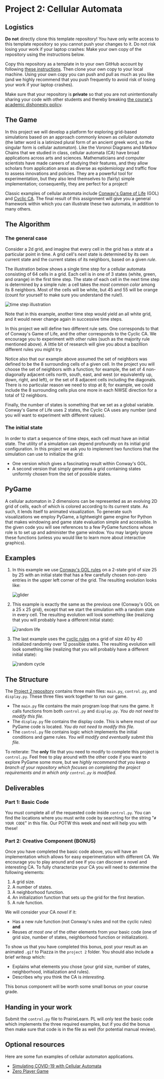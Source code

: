 # Project 2: Cellular Automata

## Logistics

**Do not** directly clone this template repository!  You have only write access to this template repository so you cannot push your changes to it.  Do not risk losing your work if your laptop crashes: Make your own copy of the repository using the instructions below.

Copy this repository as a template in to your own GitHub account by following [these instructions](https://docs.github.com/en/repositories/creating-and-managing-repositories/creating-a-repository-from-a-template). Then clone your own copy to your local machine.  Using your own copy you can push and pull as much as you like (and we highly recommend that you push frequently to avoid risk of losing your work if your laptop crashes).

Make sure that your repository is **private** so that you are not unintentionally sharing your code with other students and thereby breaking [the course's academic dishonesty policy](https://ubc-cs.github.io/cpsc203/about/unsyllabus.html#what-is-considered-academic-dishonesty-in-this-course).

## The Game

In this project we will develop a platform for exploring grid-based simulations based on an approach commonly known as *cellular automata* (the latter word is a latinized plural form of an ancient greek word, so the singular form is cellular automat*on*). Like the Voronoi Diagrams and Markov Chains that we studied in class, cellular automata (CA) have broad applications across arts and sciences. Mathematicians and computer scientists have made careers of studying their features, and they allow scholars from application areas as diverse as epidemiology and traffic flow to assess innovations and policies. They are a powerful tool for experimentation, but they also lend themselves to (fairly) simple implementation; consequently, they are perfect for a project!

Classic examples of cellular automata include [Conway's Game of Life](https://en.wikipedia.org/wiki/Conway's_Game_of_Life) (GOL) and [Cyclic CA](https://en.wikipedia.org/wiki/Cyclic_cellular_automaton). The final result of this assignment will give you a general framework within which you can illustrate these two automata, in addition to many others.

## The Algorithm

### The general case
Consider a 2d grid, and imagine that every cell in the grid has a *state* at a particular point in time. A grid cell's *next* state is determined by its own current state and the current states of its neighbors, based on a given *rule*.

The illustration below shows a single time step for a cellular automata consisting of 64 cells in a grid. Each cell is in one of 3 states (white, green, and orange) in the first time step. The state of each cell in the next
time step is determined by a simple rule: a cell takes the *most common color* among its 8 neighbors. Most of
the cells will be white, but 45 and 55 will be orange (count for yourself to make sure you understand the rule!).

![time step illustration](timestep.png)

Note that in this example, another time step would yield an all white grid, and it would never change again in successive time steps.

In this project we will define two different rule sets. One corresponds to that of Conway's Game of Life, and the other corresponds to the Cyclic CA. We encourage you to experiment with other rules (such as the majority rule mentioned above). A little bit of research will give you about a bazillion different rules you might try.

Notice also that our example above assumed the set of neighbors was defined to be the 8 surrounding cells of a given cell. In the project you will choose the set of neighbors with a function; for example, the set of 4 non-diagonally adjacent cells north, south, east, and west (or equivalently up, down, right, and left), or the set of 8 adjacent cells including the diagonals.  There is no particular reason we need to stop at 8; for example, we could include the 8 surrounding cells plus one more in each NWSE direction for a total of 12 neighbors.

Finally, the number of states is something that we set as a global variable. Conway's Game of Life uses 2 states, the Cyclic CA uses any number (and you will want to experiment with different values).

### The initial state

In order to start a sequence of time steps, each cell must have an initial state. The utility of a simulation can depend profoundly on its initial grid configuration. In this project we ask you to implement two functions that the simulation can use to initialize the grid:

- One version which gives a fascinating result within Conway's GOL.
- A second version that simply generates a grid containing states uniformly chosen from the set of possible states.

## PyGame

A cellular automaton in 2 dimensions can be represented as an evolving 2D grid of cells, each of which is colored according to its current state.  As such, it lends itself to animated visualization.  To generate such visualizations we employ PyGame, a lightweight game engine for Python that makes windowing and game state evaluation simple and accessible. In the given code you will see references to a few PyGame functions whose role is to set up and administer the game window. You may largely ignore these functions (unless you would like to learn more about interactive graphics).

## Examples

1. In this example we use [Conway's GOL rules](https://en.wikipedia.org/wiki/Conway's_Game_of_Life#Rules) on a 2-state grid of size 25 by 25 with an initial state that has a few carefully chosen non-zero entries in the upper left corner of the grid.  The resulting evolution looks like:

   ![glider](glider.gif)

2. This example is exactly the same as the previous one (Conway's GOL on a 25 x 25 grid), except that we start the simulation with a random state in every cell.  The resulting evolution will look something like (realizing that you will probably have a different initial state):

   ![random life](randLife.gif)

3. The last example uses the [cyclic rules](https://en.wikipedia.org/wiki/Cyclic_cellular_automaton#Rules) on a grid of size 40 by 40 initialized randomly over 12 possible states.  The resulting evolution will look something like (realizing that you will probably have a different initial state):

   ![random cycle](cycle12rand.gif)

## The Structure

The [Project 2 repository](https://github.com/ubc-cpsc203-2023W2/Project2) contains three main files: `main.py`, `control.py`, and `display.py`. These three files work together to run our game.

- The `main.py` file contains the main program loop that runs the game. It calls functions from both `control.py` and `display.py`.  *You do not need to modify this file.*
- The `display.py` file contains the display code. This is where most of our PyGame code is located.
*You do not need to modify this file.*
- The `control.py` file contains logic which implements the initial conditions and game rules.  *You will modify and eventually submit this file.*

To reiterate: The **only** file that you need to modify to complete this project is `control.py`.  Feel free to play around with the other code if you want to explore PyGame some more, but we *highly recommend that you keep a branch of your repository which focuses on completing the project requirements and in which only `control.py` is modified.*

## Deliverables

### Part 1: Basic Code

You must complete all of the requested code inside `control.py`. You can find the locations where you must write code by searching for the string "`# YOUR CODE`" in this file.  Our POTW this week and next will help you with these!

### Part 2: Creative Component (BONUS)

Once you have completed the basic code above, you will have an implementation which allows for easy experimentation with different CA.  We encourage you to play around and see if you can discover a novel and interesting CA.  To fully characterize your CA you will need to determine the following elements:

1. A grid size.
1. A number of states.
1. A neighborhood function.
1. An initialization function that sets up the grid for the first iteration.
1. A rule function.

We will consider your CA *novel* if it:

- Has a new rule function (not Conway's rules and not the cyclic rules) **and**
- Reuses *at most one* of the other elements from your basic code (one of grid size, number of states, neighborhood function or initialization).

To show us that you have completed this bonus, post your result as an animated `.gif` to Piazza in the `project 2` folder.  You should also include a brief writeup which:

- Explains what elements you chose (your grid size, number of states, neighborhood, initialization and rules).
- Describes why you think the CA is *interesting*.

This bonus component will be worth some small bonus on your course grade.

## Handing in your work

Submit the `control.py` file to PrairieLearn.  PL will only test the basic code which implements the three required examples, but if you did the bonus then make sure that code is in the file as well (for potential manual review).

## Optional resources

Here are some fun examples of cellular automaton applications.

- [Simulating COVID-19 with Cellular Automata](https://towardsdatascience.com/simulating-covid-19-with-cellular-automata-aeb820910a9)
- [Zero Player Game](https://www.youtube.com/watch?v=N-BbgqOjIqk)
